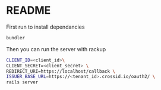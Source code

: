 # README

First run to install dependancies

```bash
bundler
```

Then you can run the server with rackup

```bash
CLIENT_ID=<client_id>\
CLIENT_SECRET=<client_secret> \
REDIRECT_URI=https://localhost/callback \
ISSUER_BASE_URL=https://<tenant_id>.crossid.io/oauth2/ \
rails server
```
